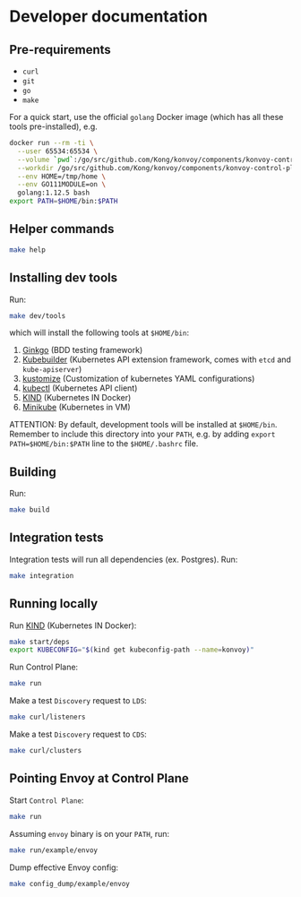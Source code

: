 # Developer documentation

## Pre-requirements

- `curl`
- `git`
- `go`
- `make`

For a quick start, use the official `golang` Docker image (which has all these tools pre-installed), e.g.

```bash
docker run --rm -ti \
  --user 65534:65534 \
  --volume `pwd`:/go/src/github.com/Kong/konvoy/components/konvoy-control-plane \
  --workdir /go/src/github.com/Kong/konvoy/components/konvoy-control-plane \
  --env HOME=/tmp/home \
  --env GO111MODULE=on \
  golang:1.12.5 bash
export PATH=$HOME/bin:$PATH
```

## Helper commands

```bash
make help
```

## Installing dev tools

Run:

```bash
make dev/tools
```

which will install the following tools at `$HOME/bin`:

1. [Ginkgo](https://github.com/onsi/ginkgo#set-me-up) (BDD testing framework)
2. [Kubebuilder](https://book.kubebuilder.io/quick-start.html#installation) (Kubernetes API extension framework, comes with `etcd` and `kube-apiserver`)
3. [kustomize](https://book.kubebuilder.io/quick-start.html#installation) (Customization of kubernetes YAML configurations)
4. [kubectl](https://kubernetes.io/docs/tasks/tools/install-kubectl/#install-kubectl-binary-with-curl-on-linux) (Kubernetes API client)
5. [KIND](https://kind.sigs.k8s.io/docs/user/quick-start/#installation) (Kubernetes IN Docker)
6. [Minikube](https://kubernetes.io/docs/tasks/tools/install-minikube/#linux) (Kubernetes in VM)

ATTENTION: By default, development tools will be installed at `$HOME/bin`. Remember to include this directory into your `PATH`, 
e.g. by adding `export PATH=$HOME/bin:$PATH` line to the `$HOME/.bashrc` file.

## Building

Run:

```bash
make build
```

## Integration tests

 Integration tests will run all dependencies (ex. Postgres). Run:

 ```bash
make integration
```

## Running locally

Run [KIND](https://kind.sigs.k8s.io/docs/user/quick-start) (Kubernetes IN Docker):

```bash
make start/deps
export KUBECONFIG="$(kind get kubeconfig-path --name=konvoy)"
```

Run Control Plane:

```bash
make run
```

Make a test `Discovery` request to `LDS`:

```bash
make curl/listeners
```

Make a test `Discovery` request to `CDS`:

```bash
make curl/clusters
```

## Pointing Envoy at Control Plane

Start `Control Plane`:

```bash
make run
```

Assuming `envoy` binary is on your `PATH`, run:

```bash
make run/example/envoy
```

Dump effective Envoy config:

```bash
make config_dump/example/envoy
```
